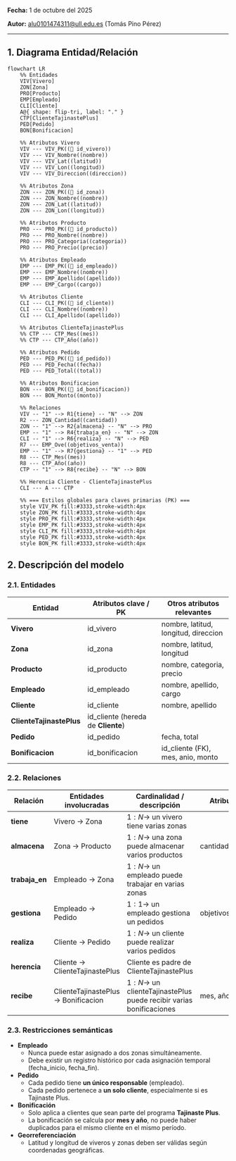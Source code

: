 **Fecha:** 1 de octubre del 2025

**Autor:** alu0101474311@ull.edu.es (Tomás Pino Pérez)

---

## 1. Diagrama Entidad/Relación

```mermaid
flowchart LR
    %% Entidades
    VIV[Vivero]
    ZON[Zona]
    PRO[Producto]
    EMP[Empleado]
    CLI[Cliente]
	A@{ shape: flip-tri, label: ".­" }
	CTP[ClienteTajinastePlus]
    PED[Pedido]
    BON[Bonificacion]

    %% Atributos Vivero
    VIV --- VIV_PK((🔑 id_vivero))
    VIV --- VIV_Nombre((nombre))
    VIV --- VIV_Lat((latitud))
    VIV --- VIV_Lon((longitud))
    VIV --- VIV_Direccion((direccion))

    %% Atributos Zona
    ZON --- ZON_PK((🔑 id_zona))
    ZON --- ZON_Nombre((nombre))
    ZON --- ZON_Lat((latitud))
    ZON --- ZON_Lon((longitud))

    %% Atributos Producto
    PRO --- PRO_PK((🔑 id_producto))
    PRO --- PRO_Nombre((nombre))
    PRO --- PRO_Categoria((categoria))
    PRO --- PRO_Precio((precio))

    %% Atributos Empleado
    EMP --- EMP_PK((🔑 id_empleado))
    EMP --- EMP_Nombre((nombre))
    EMP --- EMP_Apellido((apellido))
    EMP --- EMP_Cargo((cargo))

    %% Atributos Cliente
    CLI --- CLI_PK((🔑 id_cliente))
    CLI --- CLI_Nombre((nombre))
    CLI --- CLI_Apellido((apellido))
    
    %% Atributos ClienteTajinastePlus
    %% CTP --- CTP_Mes((mes))
    %% CTP --- CTP_Año((año))

    %% Atributos Pedido
    PED --- PED_PK((🔑 id_pedido))
    PED --- PED_Fecha((fecha))
    PED --- PED_Total((total))

    %% Atributos Bonificacion
    BON --- BON_PK((🔑 id_bonificacion))
    BON --- BON_Monto((monto))

    %% Relaciones
    VIV -- "1" --> R1{tiene} -- "N" --> ZON
    R2 --- ZON_Cantidad((cantidad))
    ZON -- "1" --> R2{almacena} -- "N" --> PRO
    EMP -- "1" --> R4{trabaja_en} -- "N" --> ZON
    CLI -- "1" --> R6{realiza} -- "N" --> PED
    R7 --- EMP_Ove((objetivos_venta))
    EMP -- "1" --> R7{gestiona} -- "1" --> PED
    R8 --- CTP_Mes((mes))
    R8 --- CTP_Año((año))
    CTP -- "1" --> R8{recibe} -- "N" --> BON
    
    %% Herencia Cliente - ClienteTajinastePlus
    CLI --- A --- CTP

    %% === Estilos globales para claves primarias (PK) ===
    style VIV_PK fill:#3333,stroke-width:4px
    style ZON_PK fill:#3333,stroke-width:4px
    style PRO_PK fill:#3333,stroke-width:4px
    style EMP_PK fill:#3333,stroke-width:4px
    style CLI_PK fill:#3333,stroke-width:4px
    style PED_PK fill:#3333,stroke-width:4px
    style BON_PK fill:#3333,stroke-width:4px
```

## 2. Descripción del modelo

### 2.1. Entidades

| Entidad                  | Atributos clave / PK               | Otros atributos relevantes           |
| ------------------------ | ---------------------------------- | ------------------------------------ |
| **Vivero**               | id_vivero                          | nombre, latitud, longitud, direccion |
| **Zona**                 | id_zona                            | nombre, latitud, longitud            |
| **Producto**             | id_producto                        | nombre, categoria, precio            |
| **Empleado**             | id_empleado                        | nombre, apellido, cargo              |
| **Cliente**              | id_cliente                         | nombre, apellido                     |
| **ClienteTajinastePlus** | id_cliente (hereda de **Cliente**) |                                      |
| **Pedido**               | id_pedido                          | fecha, total                         |
| **Bonificacion**         | id_bonificacion                    | id_cliente (FK), mes, anio, monto    |

### 2.2. Relaciones

| Relación       | Entidades involucradas                          | Cardinalidad / descripción                                                   | Atributos       |
| -------------- | ----------------------------------------------- | ---------------------------------------------------------------------------- | --------------- |
| **tiene**      | Vivero $\rightarrow$ Zona                       | $1:N\rightarrow$ un vivero tiene varias zonas                                |                 |
| **almacena**   | Zona $\rightarrow$ Producto                     | $1:N\rightarrow$ una zona puede almacenar varios productos                   | cantidad        |
| **trabaja_en** | Empleado $\rightarrow$ Zona                     | $1:N\rightarrow$ un empleado puede trabajar en varias zonas                  |                 |
| **gestiona**   | Empleado $\rightarrow$ Pedido                   | $1:1\rightarrow$ un empleado gestiona un pedidos                             | objetivos_venta |
| **realiza**    | Cliente $\rightarrow$ Pedido                    | $1:N\rightarrow$ un cliente puede realizar varios pedidos                    |                 |
| **herencia**   | Cliente $\rightarrow$ ClienteTajinastePlus      | Cliente es padre de ClienteTajinastePlus                                     |                 |
| **recibe**     | ClienteTajinastePlus $\rightarrow$ Bonificacion | $1:N\rightarrow$ un clienteTajinastePlus puede recibir varias bonificaciones | mes, año        |

### 2.3. Restricciones semánticas

- **Empleado**
    - Nunca puede estar asignado a dos zonas simultáneamente.
    - Debe existir un registro histórico por cada asignación temporal (fecha_inicio, fecha_fin).
- **Pedido**
    - Cada pedido tiene **un único responsable** (empleado).
    - Cada pedido pertenece a **un solo cliente**, especialmente si es Tajinaste Plus.
- **Bonificación**
    - Solo aplica a clientes que sean parte del programa **Tajinaste Plus**.
    - La bonificación se calcula por **mes y año**, no puede haber duplicados para el mismo cliente en el mismo período.
- **Georreferenciación**
    - Latitud y longitud de viveros y zonas deben ser válidas según coordenadas geográficas.
